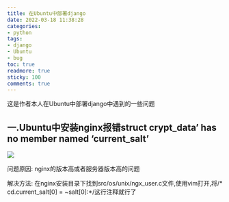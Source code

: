 ```yaml
---
title: 在Ubuntu中部署django
date: 2022-03-18 11:38:28
categories:
- python
tags: 
- django
- Ubuntu
- bug
toc: true
readmore: true
sticky: 100
comments: true
---
```

这是作者本人在Ubuntu中部署django中遇到的一些问题

## 一.Ubuntu中安装nginx报错struct crypt_data’ has no member named ‘current_salt’

![](C:\Users\陈靖\Pictures\Saved%20Pictures\2.png)

问题原因: nginx的版本高或者服务器版本高的问题

解决方法: 在nginx安装目录下找到src/os/unix/ngx_user.c文件,使用vim打开,将/* cd.current_salt[0] = ~salt[0]:*/这行注释就行了
